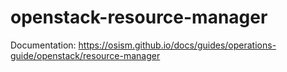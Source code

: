 # openstack-resource-manager

Documentation: <https://osism.github.io/docs/guides/operations-guide/openstack/resource-manager>
